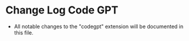 # Change Log Code GPT
- All notable changes to the "codegpt" extension will be documented in this file.